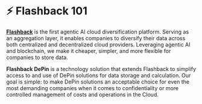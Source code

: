 # ⚡ Flashback 101

[**Flashback**](https://platform.flashback.tech) is the first agentic AI cloud diversification platform. Serving as an aggregation layer, it enables companies to diversify their data across both centralized and decentralized cloud providers. Leveraging agentic AI and blockchain, we make it cheaper, simpler, and more flexible for companies to store data.

**Flashback DePin** is a technology solution that extends Flashback to simplify access to and use of DePin solutions for data storage and calculation. Our goal is simple: to make DePin solutions an acceptable choice for even the most demanding companies when it comes to confidentiality or more controlled management of costs and operations in the Cloud.

